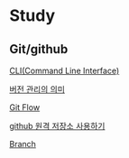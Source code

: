 # Study

## **Git/github**  

[CLI(Command Line Interface)](https://github.com/mangji12/mangji12/blob/master/GIt%26github/CLI(Command%20Line%20Interface)/CLI(Command%20Line%20Interface).md)

[버전 관리의 의미](https://github.com/mangji12/mangji12/blob/master/GIt%26github/%EB%B2%84%EC%A0%84%20%EA%B4%80%EB%A6%AC%EC%9D%98%20%EC%9D%98%EB%AF%B8/%EB%B2%84%EC%A0%84%20%EA%B4%80%EB%A6%AC%EC%9D%98%20%EC%9D%98%EB%AF%B8.md)

[Git Flow](https://github.com/mangji12/mangji12/blob/master/GIt%26github/Git%20Flow/Git%20Flow.md)

[github 원격 저장소 사용하기](https://github.com/mangji12/mangji12/blob/master/GIt%26github/github%20%EC%9B%90%EA%B2%A9%EC%A0%80%EC%9E%A5%EC%86%8C%20%EC%82%AC%EC%9A%A9%ED%95%98%EA%B8%B0/github%20%EC%9B%90%EA%B2%A9%20%EC%A0%80%EC%9E%A5%EC%86%8C%20%EC%82%AC%EC%9A%A9%ED%95%98%EA%B8%B0.md)

[Branch](https://github.com/mangji12/mangji12/blob/master/GIt%26github/Branch/Branch.md)

